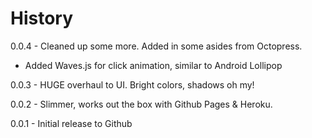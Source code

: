# History
0.0.4 - Cleaned up some more. Added in some asides from Octopress.
  * Added Waves.js for click animation, similar to Android Lollipop

0.0.3 - HUGE overhaul to UI. Bright colors, shadows oh my!

0.0.2 - Slimmer, works out the box with Github Pages & Heroku.

0.0.1 - Initial release to Github